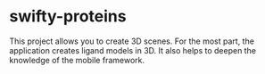 # swifty-proteins
This project allows you to create 3D scenes. For the most part, the application creates ligand models in 3D. It also helps to deepen the knowledge of the mobile framework.
